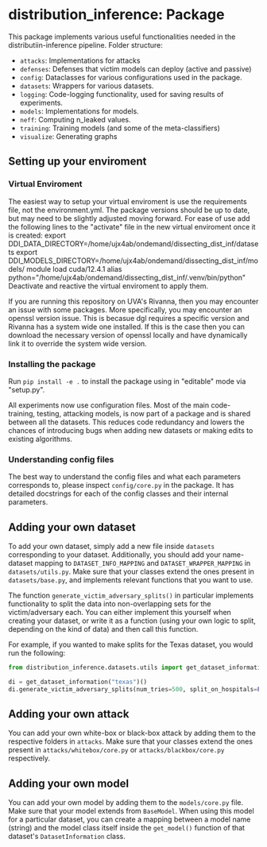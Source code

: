 # distribution_inference: Package

This package implements various useful functionalities needed in the distributiin-inference pipeline.
Folder structure:

- `attacks`: Implementations for attacks
- `defenses`: Defenses that victim models can deploy (active and passive)
- `config`: Dataclasses for various configurations used in the package.
- `datasets`: Wrappers for various datasets.
- `logging`: Code-logging functionality, used for saving results of experiments.
- `models`: Implementations for models.
- `neff`: Computing n_leaked values.
- `training`: Training models (and some of the meta-classifiers)
- `visualize`: Generating graphs

## Setting up your enviroment

### Virtual Enviroment
The easiest way to setup your virtual enviroment is use the requirements file, not the environment.yml. The package versions should be up to date, but may need to be slightly adjusted moving forward. For ease of use add the following lines to the "activate" file in the new virtual enviroment once it is created: 
    export DDI_DATA_DIRECTORY=/home/ujx4ab/ondemand/dissecting_dist_inf/datasets
    export DDI_MODELS_DIRECTORY=/home/ujx4ab/ondemand/dissecting_dist_inf/models/
    module load cuda/12.4.1
    alias python="/home/ujx4ab/ondemand/dissecting_dist_inf/.venv/bin/python"
Deactivate and reactive the virtual enviroment to apply them.

If you are running this repository on UVA's Rivanna, then you may encounter an issue with some packages. More specifically, you may encounter an openssl version issue. This is becasue dgl requires a specific version and Rivanna has a system wide one installed. If this is the case then you can download the necessary version of openssl locally and have dynamically link it to override the system wide version.

### Installing the package

Run `pip install -e .` to install the package using in "editable" mode via "setup.py".

All experiments now use configuration files. Most of the main code- training, testing, attacking models, is now part of a package and is shared between all the datasets. This reduces code redundancy and lowers the chances of introducing bugs when adding new datasets or making edits to existing algorithms.

### Understanding config files

The best way to understand the config files and what each parameters corresponds to, please inspect `config/core.py` in the package. It has detailed docstrings for each of the config classes and their internal parameters.

## Adding your own dataset

To add your own dataset, simply add a new file inside `datasets` corresponding to your dataset. Additionally, you should add your name-dataset mapping to `DATASET_INFO_MAPPING` and `DATASET_WRAPPER_MAPPING` in `datasets/utils.py`. Make sure that your classes extend the ones present in `datasets/base.py`, and implements relevant functions that you want to use.

The function `generate_victim_adversary_splits()` in particular implements functionality to split the data into non-overlapping sets for the victim/adversary each. You can either implement this yourself when creating your dataset, or write it as a function (using your own logic to split, depending on the kind of data) and then call this function.

For example, if you wanted to make splits for the Texas dataset, you would run the following:

```python
from distribution_inference.datasets.utils import get_dataset_information

di = get_dataset_information("texas")()
di.generate_victim_adversary_splits(num_tries=500, split_on_hospitals=False)
```

## Adding your own attack

You can add your own white-box or black-box attack by adding them to the respective folders in `attacks`. Make sure that your classes extend the ones present in `attacks/whitebox/core.py` or `attacks/blackbox/core.py` respectively.

## Adding your own model

You can add your own model by adding them to the `models/core.py` file. Make sure that your model extends from `BaseModel`. When using this model for a particular dataset, you can create a mapping between a model name (string) and the model class itself inside the `get_model()` function of that dataset's `DatasetInformation` class.

